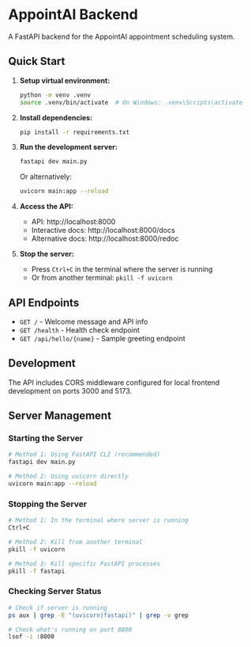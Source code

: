 # AppointAI Backend

A FastAPI backend for the AppointAI appointment scheduling system.

## Quick Start

1. **Setup virtual environment:**

   ```bash
   python -m venv .venv
   source .venv/bin/activate  # On Windows: .venv\Scripts\activate
   ```

2. **Install dependencies:**

   ```bash
   pip install -r requirements.txt
   ```

3. **Run the development server:**

   ```bash
   fastapi dev main.py
   ```

   Or alternatively:

   ```bash
   uvicorn main:app --reload
   ```

4. **Access the API:**

   - API: http://localhost:8000
   - Interactive docs: http://localhost:8000/docs
   - Alternative docs: http://localhost:8000/redoc

5. **Stop the server:**
   - Press `Ctrl+C` in the terminal where the server is running
   - Or from another terminal: `pkill -f uvicorn`

## API Endpoints

- `GET /` - Welcome message and API info
- `GET /health` - Health check endpoint
- `GET /api/hello/{name}` - Sample greeting endpoint

## Development

The API includes CORS middleware configured for local frontend development on ports 3000 and 5173.

## Server Management

### Starting the Server

```bash
# Method 1: Using FastAPI CLI (recommended)
fastapi dev main.py

# Method 2: Using uvicorn directly
uvicorn main:app --reload
```

### Stopping the Server

```bash
# Method 1: In the terminal where server is running
Ctrl+C

# Method 2: Kill from another terminal
pkill -f uvicorn

# Method 3: Kill specific FastAPI processes
pkill -f fastapi
```

### Checking Server Status

```bash
# Check if server is running
ps aux | grep -E "(uvicorn|fastapi)" | grep -v grep

# Check what's running on port 8000
lsof -i :8000
```
